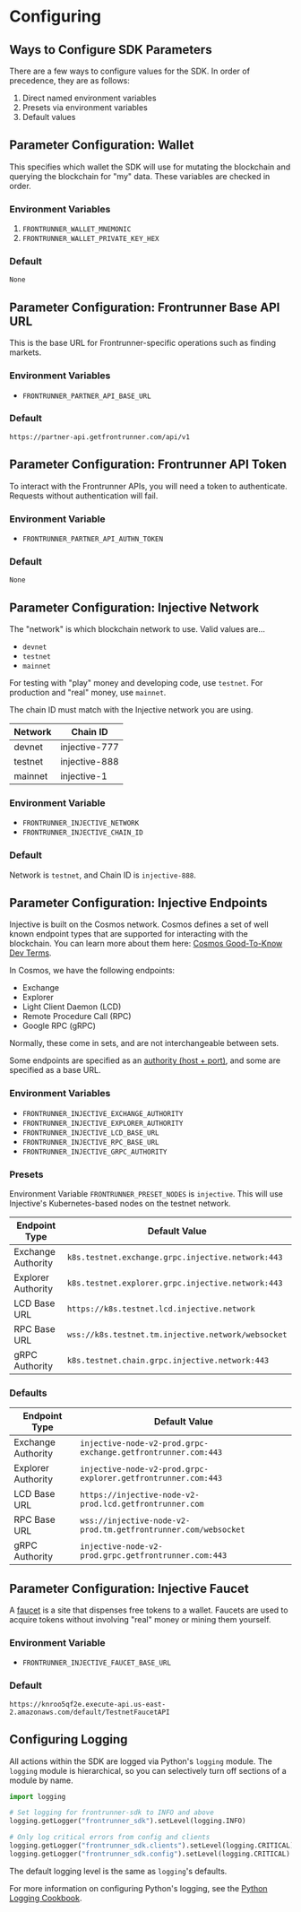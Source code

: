 # Configuring

## Ways to Configure SDK Parameters

There are a few ways to configure values for the SDK. In order of precedence, they are as follows:

1. Direct named environment variables
2. Presets via environment variables
3. Default values

## Parameter Configuration: Wallet

This specifies which wallet the SDK will use for mutating the blockchain and querying the blockchain for "my" data. These variables are checked in order.

### Environment Variables

1. `FRONTRUNNER_WALLET_MNEMONIC`
1. `FRONTRUNNER_WALLET_PRIVATE_KEY_HEX`

### Default

`None`

## Parameter Configuration: Frontrunner Base API URL

This is the base URL for Frontrunner-specific operations such as finding markets.

### Environment Variables

* `FRONTRUNNER_PARTNER_API_BASE_URL`

### Default

`https://partner-api.getfrontrunner.com/api/v1`

## Parameter Configuration: Frontrunner API Token

To interact with the Frontrunner APIs, you will need a token to authenticate. Requests without authentication will fail.

### Environment Variable

* `FRONTRUNNER_PARTNER_API_AUTHN_TOKEN`

### Default

`None`

## Parameter Configuration: Injective Network

The "network" is which blockchain network to use. Valid values are...

* `devnet`
* `testnet`
* `mainnet`

For testing with "play" money and developing code, use `testnet`. For production and "real" money, use `mainnet`.

The chain ID must match with the Injective network you are using.

| Network | Chain ID |
| - | - |
| devnet | injective-777 |
| testnet | injective-888 |
| mainnet | injective-1 |

### Environment Variable

* `FRONTRUNNER_INJECTIVE_NETWORK`
* `FRONTRUNNER_INJECTIVE_CHAIN_ID`

### Default

Network is `testnet`, and Chain ID is `injective-888`.

## Parameter Configuration: Injective Endpoints

Injective is built on the Cosmos network. Cosmos defines a set of well known endpoint types that are supported for interacting with the blockchain. You can learn more about them here: [Cosmos Good-To-Know Dev Terms][cosmos-terminology].

[cosmos-terminology]: https://tutorials.cosmos.network/tutorials/1-tech-terms/

In Cosmos, we have the following endpoints:

* Exchange
* Explorer
* Light Client Daemon (LCD)
* Remote Procedure Call (RPC)
* Google RPC (gRPC)

Normally, these come in sets, and are not interchangeable between sets.

<aside class="notice">
Some endpoints are specified as an <a href="https://en.wikipedia.org/wiki/Uniform_Resource_Identifier#Syntax">authority (host + port)</a>, and some are specified as a base URL.
</aside>

### Environment Variables

* `FRONTRUNNER_INJECTIVE_EXCHANGE_AUTHORITY`
* `FRONTRUNNER_INJECTIVE_EXPLORER_AUTHORITY`
* `FRONTRUNNER_INJECTIVE_LCD_BASE_URL`
* `FRONTRUNNER_INJECTIVE_RPC_BASE_URL`
* `FRONTRUNNER_INJECTIVE_GRPC_AUTHORITY`

### Presets

Environment Variable `FRONTRUNNER_PRESET_NODES` is `injective`. This will use Injective's Kubernetes-based nodes on the testnet network.

| Endpoint Type | Default Value |
| - | - |
| Exchange Authority | `k8s.testnet.exchange.grpc.injective.network:443` |
| Explorer Authority | `k8s.testnet.explorer.grpc.injective.network:443` |
| LCD Base URL | `https://k8s.testnet.lcd.injective.network` |
| RPC Base URL | `wss://k8s.testnet.tm.injective.network/websocket` |
| gRPC Authority | `k8s.testnet.chain.grpc.injective.network:443` |

### Defaults

| Endpoint Type | Default Value |
| - | - |
| Exchange Authority | `injective-node-v2-prod.grpc-exchange.getfrontrunner.com:443` |
| Explorer Authority | `injective-node-v2-prod.grpc-explorer.getfrontrunner.com:443` |
| LCD Base URL | `https://injective-node-v2-prod.lcd.getfrontrunner.com` |
| RPC Base URL | `wss://injective-node-v2-prod.tm.getfrontrunner.com/websocket` |
| gRPC Authority | `injective-node-v2-prod.grpc.getfrontrunner.com:443` |

## Parameter Configuration: Injective Faucet

A [faucet][faucet] is a site that dispenses free tokens to a wallet. Faucets are used to acquire tokens without involving "real" money or mining them yourself.

[faucet]: https://coinmarketcap.com/alexandria/article/what-is-a-crypto-faucet

### Environment Variable

* `FRONTRUNNER_INJECTIVE_FAUCET_BASE_URL`

### Default

`https://knroo5qf2e.execute-api.us-east-2.amazonaws.com/default/TestnetFaucetAPI`

## Configuring Logging

All actions within the SDK are logged via Python's `logging` module. The `logging` module is hierarchical, so you can selectively turn off sections of a module by name.

```python
import logging

# Set logging for frontrunner-sdk to INFO and above
logging.getLogger("frontrunner_sdk").setLevel(logging.INFO)

# Only log critical errors from config and clients
logging.getLogger("frontrunner_sdk.clients").setLevel(logging.CRITICAL)
logging.getLogger("frontrunner_sdk.config").setLevel(logging.CRITICAL)
```

The default logging level is the same as `logging`'s defaults.

For more information on configuring Python's logging, see the [Python Logging Cookbook][logging-cookbook].

[logging-cookbook]: https://docs.python.org/3/howto/logging-cookbook.html#logging-cookbook